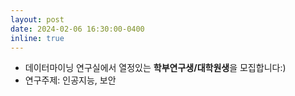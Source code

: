 ```yaml
---
layout: post
date: 2024-02-06 16:30:00-0400
inline: true
---
```


- 데이터마이닝 연구실에서 열정있는 **학부연구생/대학원생**을 모집합니다:) 
- 연구주제: 인공지능, 보안

